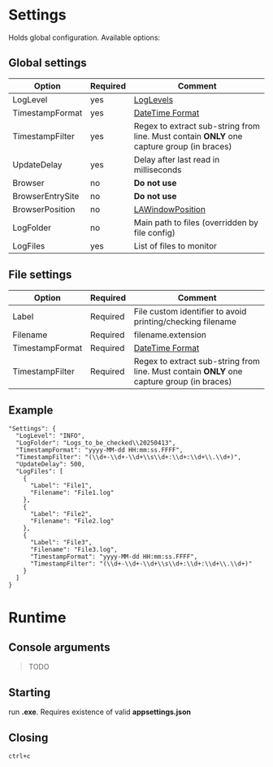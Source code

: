 # Settings
Holds global configuration. Available options:
## Global settings
| Option | Required | Comment |
|--------|----------|---------|
| LogLevel | yes  | [LogLevels](https://github.com/Shikareth/LogTriggers/blob/main/ConsoleApplication/Enums/LogLevel.cs) |
| TimestampFormat | yes  | [DateTime Format](https://learn.microsoft.com/en-us/dotnet/standard/base-types/custom-date-and-time-format-strings) |
| TimestampFilter | yes  | Regex to extract sub-string from line. Must contain **ONLY** one capture group (in braces) |
| UpdateDelay | yes  | Delay after last read in milliseconds |
| Browser | no | **Do not use** |
| BrowserEntrySite | no | **Do not use** |
| BrowserPosition | no | [LAWindowPosition](https://github.com/Shikareth/LogTriggers/blob/main/ConsoleApplication/Settings/LAWindowPosition.cs) |
| LogFolder | no | Main path to files (overridden by file config) |
| LogFiles| yes | List of files to monitor |

## File settings
| Option | Required | Comment |
|--------|----------|---------|
| Label | Required | File custom identifier to avoid printing/checking filename |
| Filename | Required | filename.extension |
| TimestampFormat | Required | [DateTime Format](https://learn.microsoft.com/en-us/dotnet/standard/base-types/custom-date-and-time-format-strings) |
| TimestampFilter | Required | Regex to extract sub-string from line. Must contain **ONLY** one capture group (in braces) |

## Example

    "Settings": {
      "LogLevel": "INFO",
      "LogFolder": "Logs_to_be_checked\\20250413",
      "TimestampFormat": "yyyy-MM-dd HH:mm:ss.FFFF",
      "TimestampFilter": "(\\d+-\\d+-\\d+\\s\\d+:\\d+:\\d+\\.\\d+)",
      "UpdateDelay": 500,
      "LogFiles": [
        {
          "Label": "File1",
          "Filename": "File1.log"
        },
        {
          "Label": "File2",
          "Filename": "File2.log"
        },
        {
          "Label": "File3",
          "Filename": "File3.log",
          "TimestampFormat": "yyyy-MM-dd HH:mm:ss.FFFF",
          "TimestampFilter": "(\\d+-\\d+-\\d+\\s\\d+:\\d+:\\d+\\.\\d+)"
        }
      ]
    }
# Runtime
## Console arguments
> TODO

## Starting
run **.exe**. Requires existence of valid **appsettings.json**

## Closing

    ctrl+c

